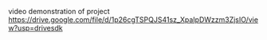 video demonstration of project
https://drive.google.com/file/d/1p26cgTSPQJS41sz_XpaIpDWzzm3ZjsIO/view?usp=drivesdk
